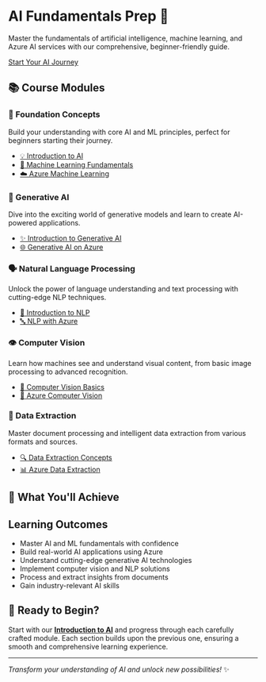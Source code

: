 <div class="hero-section">
  <div class="hero-content">
    <h1 class="hero-title">AI Fundamentals Prep 🚀</h1>
    <p class="hero-subtitle">Master the fundamentals of artificial intelligence, machine learning, and Azure AI services with our comprehensive, beginner-friendly guide.</p>
    <a href="00-introduction/index.md" class="hero-cta">Start Your AI Journey</a>
  </div>
</div>

## 📚 Course Modules

### 🎯 Foundation Concepts
Build your understanding with core AI and ML principles, perfect for beginners starting their journey.

- [💡 Introduction to AI](00-introduction/index.md)
- [🤖 Machine Learning Fundamentals](01-machinelearning/index.md)
- [☁️ Azure Machine Learning](02-Azure-ML/index.md)

### 🎨 Generative AI
Dive into the exciting world of generative models and learn to create AI-powered applications.

- [✨ Introduction to Generative AI](03-genai-intro/index.md)
- [🌐 Generative AI on Azure](04-genai-azure/index.md)

### 🗣️ Natural Language Processing
Unlock the power of language understanding and text processing with cutting-edge NLP techniques.

- [📝 Introduction to NLP](05-intoNLP/index.md)
- [🔤 NLP with Azure](06-NLPAzure/index.md)

### 👁️ Computer Vision
Learn how machines see and understand visual content, from basic image processing to advanced recognition.

- [🎯 Computer Vision Basics](07-computervision/index.md)
- [👀 Azure Computer Vision](08-azurecomputervision/index.md)

### 📄 Data Extraction
Master document processing and intelligent data extraction from various formats and sources.

- [🔍 Data Extraction Concepts](09-dataextraction/index.md)
- [📊 Azure Data Extraction](10-azuredataextraction/index.md)

## 🎯 What You'll Achieve

<div class="learning-objectives">
  <h2>Learning Outcomes</h2>
  <ul>
    <li>Master AI and ML fundamentals with confidence</li>
    <li>Build real-world AI applications using Azure</li>
    <li>Understand cutting-edge generative AI technologies</li>
    <li>Implement computer vision and NLP solutions</li>
    <li>Process and extract insights from documents</li>
    <li>Gain industry-relevant AI skills</li>
  </ul>
</div>

## 🚀 Ready to Begin?

Start with our **[Introduction to AI](00-introduction/index.md)** and progress through each carefully crafted module. Each section builds upon the previous one, ensuring a smooth and comprehensive learning experience.

---

*Transform your understanding of AI and unlock new possibilities!* ✨
